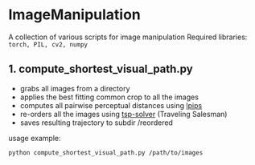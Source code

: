 # ImageManipulation
A collection of various scripts for image manipulation
Required libraries: `torch, PIL, cv2, numpy`

## 1. compute_shortest_visual_path.py
  - grabs all images from a directory
  - applies the best fitting common crop to all the images
  - computes all pairwise perceptual distances using [lpips](https://github.com/richzhang/PerceptualSimilarity)
  - re-orders all the images using [tsp-solver](https://github.com/dmishin/tsp-solver) (Traveling Salesman)
  - saves resulting trajectory to subdir /reordered
  
usage example:

  `python compute_shortest_visual_path.py /path/to/images`
